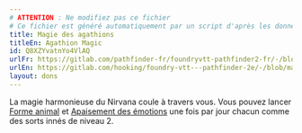 ```yaml
---
# ATTENTION : Ne modifiez pas ce fichier
# Ce fichier est généré automatiquement par un script d'après les données du module Foundry VTT officiel et de sa traduction
title: Magie des agathions
titleEn: Agathion Magic
id: Q8XZYvatnYo4VlAQ
urlFr: https://gitlab.com/pathfinder-fr/foundryvtt-pathfinder2-fr/-/blob/master/data/feats/Q8XZYvatnYo4VlAQ.htm
urlEn: https://gitlab.com/hooking/foundry-vtt---pathfinder-2e/-/blob/master/packs/data/feats.db/agathion-magic.json
layout: dons
---
```

La magie harmonieuse du Nirvana coule à travers vous. Vous pouvez lancer [Forme animal](../sorts/forme-animale.html) et [Apaisement des émotions](../sorts/apaisement-des-émotions.html) une fois par jour chacun comme des sorts innés de niveau 2.
